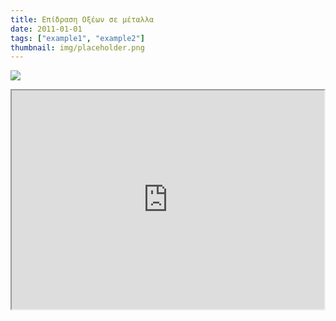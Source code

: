 ```yaml
---
title: Επίδραση Οξέων σε μέταλλα
date: 2011-01-01
tags: ["example1", "example2"]
thumbnail: img/placeholder.png
---
```

![](http://users.sch.gr/vashal/G_Gymn.files/image004.gif) 
<iframe height="350" src="https://docs.google.com/file/d/0B_I1oSy0BsA3dDluTTVnY1gtZW8/preview" width="500"></iframe>
